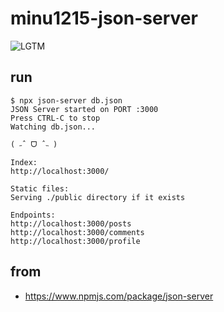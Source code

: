 # minu1215-json-server

![LGTM](https://i.lgtm.fun/10jx.png)

## run

```
$ npx json-server db.json
JSON Server started on PORT :3000
Press CTRL-C to stop
Watching db.json...

( ˶ˆ ᗜ ˆ˵ )

Index:
http://localhost:3000/

Static files:
Serving ./public directory if it exists

Endpoints:
http://localhost:3000/posts
http://localhost:3000/comments
http://localhost:3000/profile
```

## from

- https://www.npmjs.com/package/json-server
